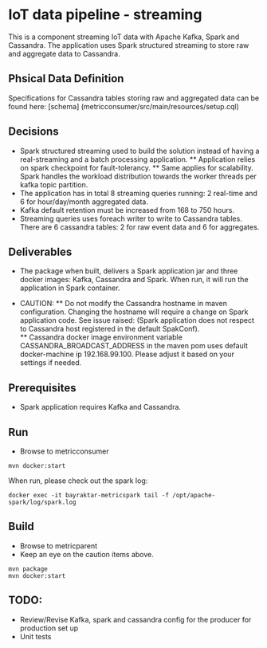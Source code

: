 # IoT data pipeline - streaming

This is a component streaming IoT data with Apache Kafka, Spark and Cassandra. The application uses Spark structured streaming to store raw and aggregate data to Cassandra.

## Phsical Data Definition
Specifications for Cassandra tables storing raw and aggregated data can be found here: [schema] (metricconsumer/src/main/resources/setup.cql)

## Decisions
* Spark structured streaming used to build the solution instead of having a real-streaming and a batch processing application. 
** Application relies on spark checkpoint for fault-tolerancy. 
** Same applies for scalability. Spark handles the workload distribution towards the worker threads per kafka topic partition.
* The application has in total 8 streaming queries running: 2 real-time and 6 for hour/day/month aggregated data.
* Kafka default retention must be increased from 168 to 750 hours.
* Streaming queries uses foreach writer to write to Cassandra tables. There are 6 cassandra tables: 2 for raw event data and 6 for aggregates.

## Deliverables
* The package when built, delivers a Spark application jar and three docker images: Kafka, Cassandra and Spark. When run, it will run the application in Spark container.

* CAUTION: 
** Do not modify the Cassandra hostname in maven configuration. Changing the hostname will require a change on Spark application code. See issue raised: (Spark application does not respect to Cassandra host registered in the default SpakConf).  
** Cassandra docker image environment variable CASSANDRA_BROADCAST_ADDRESS in the maven pom uses default docker-machine ip 192.168.99.100. Please adjust it based on your settings if needed.

## Prerequisites
* Spark application requires Kafka and Cassandra.

## Run
* Browse to metricconsumer
```
mvn docker:start
```

When run, please check out the spark log: 

```
docker exec -it bayraktar-metricspark tail -f /opt/apache-spark/log/spark.log
```

## Build
* Browse to metricparent
* Keep an eye on the caution items above.

```
mvn package
mvn docker:start
```
## TODO: 
* Review/Revise Kafka, spark and cassandra config for the producer for production set up
* Unit tests


